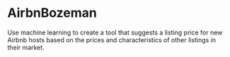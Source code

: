 # AirbnBozeman
Use machine learning to create a tool that suggests a listing price for new Airbnb hosts based on the prices and characteristics of other listings in their market. 
